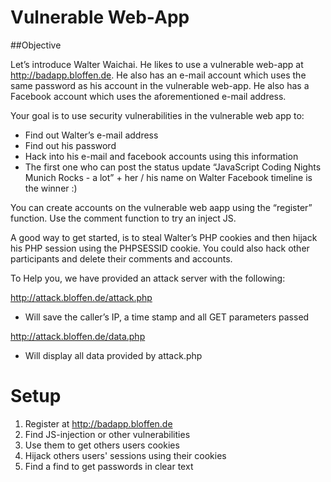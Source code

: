 # Vulnerable Web-App

##Objective

Let’s introduce Walter Waichai. He likes to use a vulnerable web-app at http://badapp.bloffen.de. He also has an e-mail account which uses the same password as his account in the vulnerable web-app. He also has a Facebook account which uses the aforementioned e-mail address.

Your goal is to use security vulnerabilities in the vulnerable web app to:

- Find out Walter’s e-mail address
- Find out his password
- Hack into his e-mail and facebook  accounts using this information
- The first one who can post the status update “JavaScript Coding Nights Munich Rocks -  a lot” + her / his name on Walter Facebook timeline is the winner :)

You can create accounts on the vulnerable web aapp using the “register” function. Use the comment function to try an inject JS.

A good way to get started, is to steal Walter’s PHP cookies and then hijack his PHP session using the PHPSESSID cookie. You could also hack other participants and delete their comments and accounts.

 To Help you, we have provided an attack server with the following:

http://attack.bloffen.de/attack.php
- Will save the caller’s IP, a time stamp and all GET parameters passed

http://attack.bloffen.de/data.php
- Will display all data provided by attack.php

# Setup
1. Register at http://badapp.bloffen.de
2. Find JS-injection or other vulnerabilities
3. Use them to get others users cookies
4. Hijack others users' sessions using their cookies
5. Find a find to get passwords in clear text
